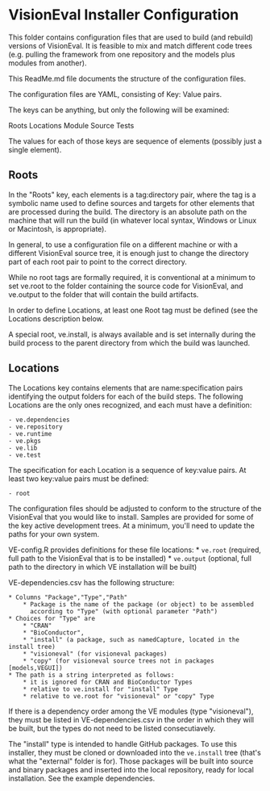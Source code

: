# VisionEval Installer Configuration

This folder contains configuration files that are used to build (and rebuild) versions of
VisionEval.  It is feasible to mix and match different code trees (e.g. pulling the framework
from one repository and the models plus modules from another).

This ReadMe.md file documents the structure of the configuration files.

The configuration files are YAML, consisting of Key: Value pairs.

The keys can be anything, but only the following will be examined:

Roots
Locations
Module
Source
Tests

The values for each of those keys are sequence of elements (possibly just a single element).

## Roots ##

In the "Roots" key, each elements is a tag:directory pair, where the tag is a symbolic name
used to define sources and targets for other elements that are processed during the build.  The
directory is an absolute path on the machine that will run the build (in whatever local syntax,
Windows or Linux or Macintosh, is appropriate).

In general, to use a configuration file on a different machine or with a different VisionEval
source tree, it is enough just to change the directory part of each root pair to point to
the correct directory.

While no root tags are formally required, it is conventional at a minimum to set ve.root to
the folder containing the source code for VisionEval, and ve.output to the folder that will contain
the build artifacts.

In order to define Locations, at least one Root tag must be defined (see the Locations description
below.

A special root, ve.install, is always available and is set internally during the build process
to the parent directory from which the build was launched.

## Locations ##

The Locations key contains elements that are name:specification pairs identifying the output
folders for each of the build steps.  The following Locations are the only ones recognized,
and each must have a definition:

	- ve.dependencies
	- ve.repository
	- ve.runtime
	- ve.pkgs
	- ve.lib
	- ve.test

The specification for each Location is a sequence of key:value pairs.  At least two key:value pairs
must be defined:

	- root

The configuration files should be adjusted to conform to the structure of the
VisionEval that you would like to install.  Samples are provided for some of the
key active development trees.  At a minimum, you'll need to update the paths for
your own system.

VE-config.R provides definitions for these file locations:
	* `ve.root` (required, full path to the VisionEval that is to be installed)
	* `ve.output` (optional, full path to the directory in which VE installation will be built)

VE-dependencies.csv has the following structure:

	* Columns "Package","Type","Path"
		* Package is the name of the package (or object) to be assembled
		  according to "Type" (with optional parameter "Path")
	* Choices for "Type" are
		* "CRAN"
		* "BioConductor",
		* "install" (a package, such as namedCapture, located in the install tree)
		* "visioneval" (for visioneval packages)
		* "copy" (for visioneval source trees not in packages [models,VEGUI])
	* The path is a string interpreted as follows:
		* it is ignored for CRAN and BioConductor Types
		* relative to ve.install for "install" Type
		* relative to ve.root for "visioneval" or "copy" Type

If there is a dependency order among the VE modules (type "visioneval"), they must be
listed in VE-dependencies.csv in the order in which they will be built, but the types do
not need to be listed consecutiavely.

The "install" type is intended to handle GitHub packages.  To use this installer, they
must be cloned or downloaded into the `ve.install` tree (that's what the "external" folder
is for).  Those packages will be built into source and binary packages and inserted into
the local repository, ready for local installation.  See the example dependencies.
